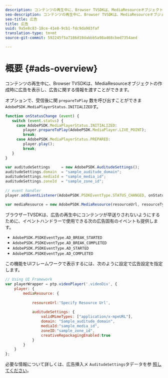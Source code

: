 ```yaml
---
description: コンテンツの再生中に、Browser TVSDKは、MediaResourceオブジェクトの作成時に広告を表示し、広告に関する情報を渡すことができます。
seo-description: コンテンツの再生中に、Browser TVSDKは、MediaResourceオブジェクトの作成時に広告を表示し、広告に関する情報を渡すことができます。
seo-title: 広告
title: 広告
uuid: 9a5e8c83-18ce-41e8-9cb1-fdc9da903faf
translation-type: tm+mt
source-git-commit: 592245f5a7186d18dabbb5a98a468cbed7354aed

---
```



# 概要 {#ads-overview}

コンテンツの再生中に、Browser TVSDKは、MediaResourceオブジェクトの作成時に広告を表示し、広告に関する情報を渡すことができます。

オプションで、受信後に関 `prepareToPlay` 数を呼び出すことができま `AdobePSDK.MediaPlayerStatus.INITIALIZED`す。

```js
function onStatusChange (event) { 
   switch (event.status) { 
     case AdobePSDK.MediaPlayerStatus.INITIALIZED: 
        player.prepareToPlay(AdobePSDK.MediaPlayer.LIVE_POINT); 
        break; 
     case AdobePSDK.MediaPlayerStatus.PREPARED: 
        player.play(); 
        break; 
   } 
} 
 
var auditudeSettings     = new AdobePSDK.AuditudeSettings(); 
auditudeSettings.domain  = "sample_auditude_domain"; 
auditudeSettings.mediaId = "sample_media_id"; 
auditudeSettings.zoneId  = "sample_zone_id"; 
 
// event handler 
player.addEventListener(AdobePSDK.PSDKEventType.STATUS_CHANGED, onStatusChange); 
 
var mediaResource = new AdobePSDK.MediaResource(resourceUrl, resourceType, auditudeSettings, false);
```

ブラウザーTVSDKは、広告の再生中にコンテンツが早送りされないようにするために、イベントハンドラーで使用できる次の広告固有のイベントも提供します。

* `AdobePSDK.PSDKEventType.AD_BREAK_STARTED`
* `AdobePSDK.PSDKEventType.AD_BREAK_COMPLETED`
* `AdobePSDK.PSDKEventType.AD_STARTED`
* `AdobePSDK.PSDKEventType.AD_COMPLETED`

この機能をUIフレームワークで表示するには、次のように設定で広告設定を指定します。

```js
// Using UI Framework 
var playerWrapper = ptp.videoPlayer('.videoDiv', { 
    player: { 
        mediaResource: { 
 
            resourceUrl:'Specify Resource Url', 
 
            auditudeSettings: { 
                validMimeTypes: ["application/x-mpeURL"], 
                domain: "Sample_auditude_domain", 
                mediaId:"sample_media_id", 
                zoneID:"sample_zone_id", 
                creativeRepackagingEnabled:true 
            } 
        } 
    } 
}; 
```

必要な情報について詳しくは、広告挿入メ `AuditudeSettings`タデータを参 [照してください](../../ad-insertion/ad-insertion-metadata/c-psdk-browser-tvsdk-2.4-ad-insertion-metadata.md)。
